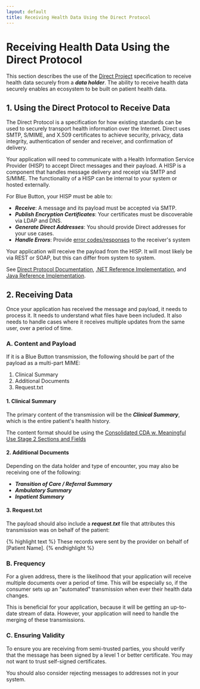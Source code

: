 ```yaml
---
layout: default
title: Receiving Health Data Using the Direct Protocol
---
```


# Receiving Health Data Using the Direct Protocol

This section describes the use of the [Direct Project](http://directproject.org) specification to receive health data securely from a ***data holder***. The ability to receive health data securely enables an ecosystem to be built on patient health data.

## 1. Using the Direct Protocol to Receive Data
The Direct Protocol is a specification for how existing standards can be used to securely transport health information over the Internet. Direct uses SMTP, S/MIME, and X.509 certificates to achieve security, privacy, data integrity, authentication of sender and receiver, and confirmation of delivery.

Your application will need to communicate with a Health Information Service Provider (HISP) to accept Direct messages and their payload. A HISP is a component that handles message delivery and receipt via SMTP and S/MIME. The functionality of a HISP can be internal to your system or hosted externally.

For Blue Button, your HISP must be able to:
- ***Receive***: A message and its payload must be accepted via SMTP.
- ***Publish Encryption Certificates***: Your certificates must be discoverable via LDAP and DNS.
- ***Generate Direct Addresses***: You should provide Direct addresses for your use cases.
- ***Handle Errors***: Provide [error codes/responses](http://wiki.directproject.org/file/view/Implementation+Guide+for+Delivery+Notification+in+Direct+2012060601.pdf/343915016/Implementation%20Guide%20for%20Delivery%20Notification%20in%20Direct%202012060601.pdf) to the receiver's system

Your application will receive the payload from the HISP. It will most likely be via REST or SOAP, but this can differ from system to system.

See [Direct Protocol Documentation](http://wiki.directproject.org/Documentation+Library), [.NET Reference Implementation](http://wiki.directproject.org/CSharp+Reference+Implementation), and [Java Reference Implementation](http://wiki.directproject.org/Java+Reference+Implementation).


## 2. Receiving Data

Once your application has received the message and payload, it needs to process it. It needs to understand what files have been included. It also needs to handle cases where it receives multiple updates from the same user, over a period of time.

### A. Content and Payload

If it is a Blue Button transmission, the following should be part of the payload as a multi-part MIME:
1. Clinical Summary
2. Additional Documents
3. Request.txt

#### 1. Clinical Summary
The primary content of the transmission will be the ***Clinical Summary***, which is the entire patient's health history.

The content format should be using the [Consolidated CDA w. Meaningful Use Stage 2 Sections and Fields](healthrecords.html)

#### 2. Additional Documents
Depending on the data holder and type of encounter, you may also be receiving one of the following:
- ***Transition of Care / Referral Summary***
- ***Ambulatory Summary***
- ***Inpatient Summary***

#### 3. Request.txt
The payload should also include a ***request.txt*** file that attributes this transmission was on behalf of the patient:

{% highlight text %}
These records were sent by the provider on behalf of [Patient Name].
{% endhighlight %}

### B. Frequency
For a given address, there is the likelihood that your application will receive multiple documents over a period of time. This will be especially so, if the consumer sets up an "automated" transmission when ever their health data changes. 

This is beneficial for your application, because it will be getting an up-to-date stream of data. However, your application will need to handle the merging of these transmissions.

### C. Ensuring Validity
To ensure you are receiving from semi-trusted parties, you should verify that the message has been signed by a level 1 or better certificate. You may not want to trust self-signed certificates.

You should also consider rejecting messages to addresses not in your system.

<!--

You need to setup a HISP.
You need to make your certificate publicly accessible.
You need to register with a "whitelist" provider.
You need to then give addresses to your users.
Now when you receive messages to those addresses, you do something special with it on-behalf of your user.
Your system will know what type of file it is by doing ZZZ.

If the consumer has setup "automation", expect to receive messages continually. Your system needs to handle this case.

If you receive a message that is directed to an unknown address, reject it.

## Privacy & Security

What privacy and security guidance do we need to provide?

## FAQ

1. How do I get a certificate for my application?
2. How do I get listed in the trusted whitelist?

-->